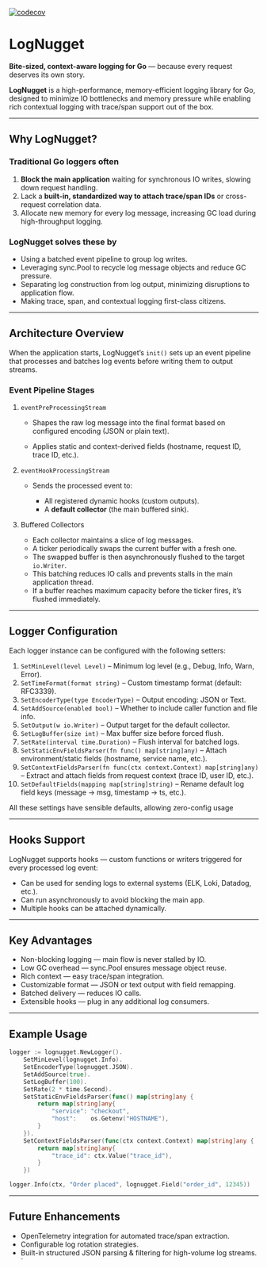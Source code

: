 [![codecov](https://codecov.io/gh/architagr/LogNugget/branch/main/graph/badge.svg?token=9VPDuFbSyQ)](https://codecov.io/gh/architagr/LogNugget)

# LogNugget

**Bite-sized, context-aware logging for Go** — because every request deserves its own story.

**LogNugget** is a high-performance, memory-efficient logging library for Go, designed to minimize IO bottlenecks and memory pressure while enabling rich contextual logging with trace/span support out of the box.

---

## Why LogNugget?

### Traditional Go loggers often

1. **Block the main application** waiting for synchronous IO writes, slowing down request handling.
2. Lack a **built-in, standardized way to attach trace/span IDs** or cross-request correlation data.
3. Allocate new memory for every log message, increasing GC load during high-throughput logging.

### LogNugget solves these by

- Using a batched event pipeline to group log writes.
- Leveraging sync.Pool to recycle log message objects and reduce GC pressure.
- Separating log construction from log output, minimizing disruptions to application flow.
- Making trace, span, and contextual logging first-class citizens.

---

## Architecture Overview

When the application starts, LogNugget’s `init()` sets up an event pipeline that processes and batches log events before writing them to output streams.

### Event Pipeline Stages

1. `eventPreProcessingStream`

   - Shapes the raw log message into the final format based on configured encoding (JSON or plain text).

   - Applies static and context-derived fields (hostname, request ID, trace ID, etc.).

2. `eventHookProcessingStream`

   - Sends the processed event to:

     - All registered dynamic hooks (custom outputs).
     - A **default collector** (the main buffered sink).

3. Buffered Collectors

   - Each collector maintains a slice of log messages.
   - A ticker periodically swaps the current buffer with a fresh one.
   - The swapped buffer is then asynchronously flushed to the target `io.Writer`.
   - This batching reduces IO calls and prevents stalls in the main application thread.
   - If a buffer reaches maximum capacity before the ticker fires, it’s flushed immediately.

---

## Logger Configuration

Each logger instance can be configured with the following setters:

1. `SetMinLevel(level Level)` – Minimum log level (e.g., Debug, Info, Warn, Error).
2. `SetTimeFormat(format string)` – Custom timestamp format (default: RFC3339).
3. `SetEncoderType(type EncoderType)` – Output encoding: JSON or Text.
4. `SetAddSource(enabled bool)` – Whether to include caller function and file info.
5. `SetOutput(w io.Writer)` – Output target for the default collector.
6. `SetLogBuffer(size int)` – Max buffer size before forced flush.
7. `SetRate(interval time.Duration)` – Flush interval for batched logs.
8. `SetStaticEnvFieldsParser(fn func() map[string]any)` – Attach environment/static fields (hostname, service name, etc.).
9. `SetContextFieldsParser(fn func(ctx context.Context) map[string]any)` – Extract and attach fields from request context (trace ID, user ID, etc.).
10. `SetDefaultFields(mapping map[string]string)` – Rename default log field keys (message → msg, timestamp → ts, etc.).

All these settings have sensible defaults, allowing zero-config usage

---

## Hooks Support

LogNugget supports hooks — custom functions or writers triggered for every processed log event:

- Can be used for sending logs to external systems (ELK, Loki, Datadog, etc.).
- Can run asynchronously to avoid blocking the main app.
- Multiple hooks can be attached dynamically.

---

## Key Advantages

- Non-blocking logging — main flow is never stalled by IO.
- Low GC overhead — sync.Pool ensures message object reuse.
- Rich context — easy trace/span integration.
- Customizable format — JSON or text output with field remapping.
- Batched delivery — reduces IO calls.
- Extensible hooks — plug in any additional log consumers.

---

## Example Usage

```go
logger := lognugget.NewLogger().
    SetMinLevel(lognugget.Info).
    SetEncoderType(lognugget.JSON).
    SetAddSource(true).
    SetLogBuffer(100).
    SetRate(2 * time.Second).
    SetStaticEnvFieldsParser(func() map[string]any {
        return map[string]any{
            "service": "checkout",
            "host":    os.Getenv("HOSTNAME"),
        }
    }).
    SetContextFieldsParser(func(ctx context.Context) map[string]any {
        return map[string]any{
            "trace_id": ctx.Value("trace_id"),
        }
    })

logger.Info(ctx, "Order placed", lognugget.Field("order_id", 12345))
```

---

## Future Enhancements

- OpenTelemetry integration for automated trace/span extraction.
- Configurable log rotation strategies.
- Built-in structured JSON parsing & filtering for high-volume log streams.
  `
